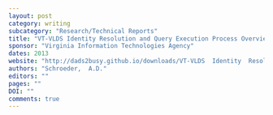```yaml
---
layout: post
category: writing
subcategory: "Research/Technical Reports"
title: "VT-VLDS Identity Resolution and Query Execution Process Overview"
sponsor: "Virginia Information Technologies Agency"
dates: 2013
website: "http://dads2busy.github.io/downloads/VT-VLDS  Identity  Resolution  and  Query  Execution Process Overview.pdf"
authors: "Schroeder,  A.D."
editors: ""
pages: ""
DOI: ""
comments: true
---
```

